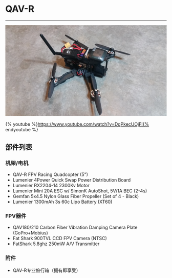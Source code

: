 # QAV-R
-------------------------

![](../../assets/airframes/multicopter/qav-r/qav-r.png)

{% youtube %}https://www.youtube.com/watch?v=DgPkecUOjFI{% endyoutube %}

## 部件列表

### 机架/电机

* QAV-R FPV Racing Quadcopter (5")
* Lumenier 4Power Quick Swap Power Distribution Board
* Lumenier RX2204-14 2300Kv Motor
* Lumenier Mini 20A ESC w/ SimonK AutoShot, 5V/1A BEC (2-4s)
* Gemfan 5x4.5 Nylon Glass Fiber Propeller (Set of 4 - Black)
* Lumenier 1300mAh 3s 60c Lipo Battery (XT60)

### FPV器件

* QAV180/210 Carbon Fiber Vibration Damping Camera Plate (GoPro+Mobius)
* Fat Shark 900TVL CCD FPV Camera (NTSC)
* FatShark 5.8ghz 250mW A/V Transmitter

### 附件
* QAV-R专业旅行箱（拥有即享受）
